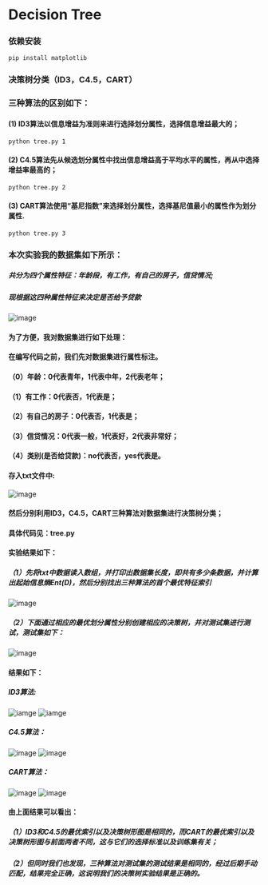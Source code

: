 # Decision Tree

### 依赖安装
```shell
pip install matplotlib
```

### 决策树分类（ID3，C4.5，CART）
### 三种算法的区别如下：

####  (1) ID3算法以信息增益为准则来进行选择划分属性，选择信息增益最大的；<br>
```shell
python tree.py 1
```

####  (2) C4.5算法先从候选划分属性中找出信息增益高于平均水平的属性，再从中选择增益率最高的；<br>
```shell
python tree.py 2
```

####  (3) CART算法使用“基尼指数”来选择划分属性，选择基尼值最小的属性作为划分属性.<br>
```shell
python tree.py 3
```

### 本次实验我的数据集如下所示：
 ##### 共分为四个属性特征：年龄段，有工作，有自己的房子，信贷情况;
 ##### 现根据这四种属性特征来决定是否给予贷款
![image](%E6%95%B0%E6%8D%AE%E8%A1%A8.png)


 #### 为了方便，我对数据集进行如下处理：
#### 在编写代码之前，我们先对数据集进行属性标注。
#### （0）年龄：0代表青年，1代表中年，2代表老年；
#### （1）有工作：0代表否，1代表是；
#### （2）有自己的房子：0代表否，1代表是；
#### （3）信贷情况：0代表一般，1代表好，2代表非常好；
#### （4）类别(是否给贷款)：no代表否，yes代表是。
#### 存入txt文件中:
![image](dataset.png)

#### 然后分别利用ID3，C4.5，CART三种算法对数据集进行决策树分类；
#### 具体代码见：tree.py

#### 实验结果如下：
##### （1）先将txt中数据读入数组，并打印出数据集长度，即共有多少条数据，并计算出起始信息熵Ent(D)，然后分别找出三种算法的首个最优特征索引
![image](pic_results/first_find_bset_Index.png)
##### （2）下面通过相应的最优划分属性分别创建相应的决策树，并对测试集进行测试，测试集如下：
![image](testdata.png)

#### 结果如下：
##### ID3算法:
![iamge](pic_results/ID3.png)
![iamge](pic_results/figure_ID3.png)

##### C4.5算法：
![image](pic_results/C4.5.png)
![image](pic_results/figure_C4.5.png)

##### CART算法：
![image](pic_results/CART.png)
![image](pic_results/figure_CART.png)

#### 由上面结果可以看出：
##### （1）ID3和C4.5的最优索引以及决策树形图是相同的，而CART的最优索引以及决策树形图与前面两者不同，这与它们的选择标准以及训练集有关；
##### （2）但同时我们也发现，三种算法对测试集的测试结果是相同的，经过后期手动匹配，结果完全正确，这说明我们的决策树实验结果是正确的。

